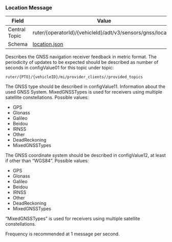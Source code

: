 ### Location Message
| Field         | Value                                                |
|---------------|------------------------------------------------------|
| Central Topic | ruter/{operatorId}/{vehicleId}/adt/v3/sensors/gnss/location|
| Schema        | [ location.json ](json-schemas/sensors/gnss/location/location.json)|

Describes the GNSS navigation receiver feedback in metric format. The periodicity of updates to be expected should be
described as number of seconds in configValue01 for this topic under topic:
```
ruter/{PTO}/{vehicleID}/mi/provider_clients//provided_topics
```

The GNSS type should be described in configValue11. Information about the used GNSS System. MixedGNSSTypes is used for
receivers using multiple satellite constellations. Possible values:
- GPS
- Glonass
- Galileo
- Beidou
- IRNSS
- Other
- DeadReckoning
- MixedGNSSTypes

The GNSS coordinate system should be described in configValue12, at least if other than “WGS84”. Possible values:
- GPS
- Glonass
- Galileo
- Beidou
- IRNSS
- Other
- DeadReckoning
- MixedGNSSTypes

“MixedGNSSTypes” is used for receivers using multiple satellite constellations.

Frequency is recommended at 1 message per second.
